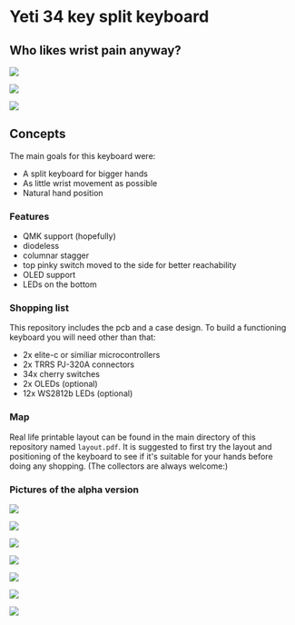 # Yeti 34 key split keyboard

## Who likes wrist pain anyway?

![](pictures/wood2.png)

![](pictures/wood1.png)

![](pictures/wood3.png)

## Concepts
The main goals for this keyboard were:

- A split keyboard for bigger hands
- As little wrist movement as possible
- Natural hand position

### Features
- QMK support (hopefully)
- diodeless
- columnar stagger
- top pinky switch moved to the side for better reachability
- OLED support
- LEDs on the bottom

### Shopping list
This repository includes the pcb and a case design. To build a functioning
keyboard you will need other than that:

- 2x elite-c or similiar microcontrollers
- 2x TRRS PJ-320A connectors
- 34x cherry switches
- 2x OLEDs (optional)
- 12x WS2812b LEDs (optional)

### Map
Real life printable layout can be found in the main directory of this
repository named `layout.pdf`. It is suggested to first try the layout
and positioning of the keyboard to see if it's suitable for your hands before
doing any shopping. (The collectors are always welcome:)

### Pictures of the alpha version

![](pictures/yeti.JPG)

![](pictures/artistic2.JPG)

![](pictures/artistic1.JPG)

![](pictures/left.JPG)

![](pictures/right.JPG)

![](pictures/oled1.JPG)

![](pictures/oled2.JPG)

